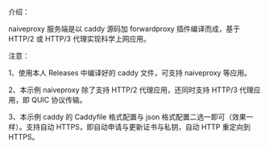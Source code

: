 介绍：

naiveproxy 服务端是以 caddy 源码加 forwardproxy 插件编译而成，基于 HTTP/2 或 HTTP/3 代理实现科学上网应用。

注意：

1、使用本人 Releases 中编译好的 caddy 文件，可支持 naiveproxy 等应用。

2、本示例 naiveproxy 除了支持 HTTP/2 代理应用，还同时支持 HTTP/3 代理应用，即 QUIC 协议传输。

3、本示例 caddy 的 Caddyfile 格式配置与 json 格式配置二选一即可（效果一样）。支持自动 HTTPS，即自动申请与更新证书与私钥，自动 HTTP 重定向到 HTTPS。

